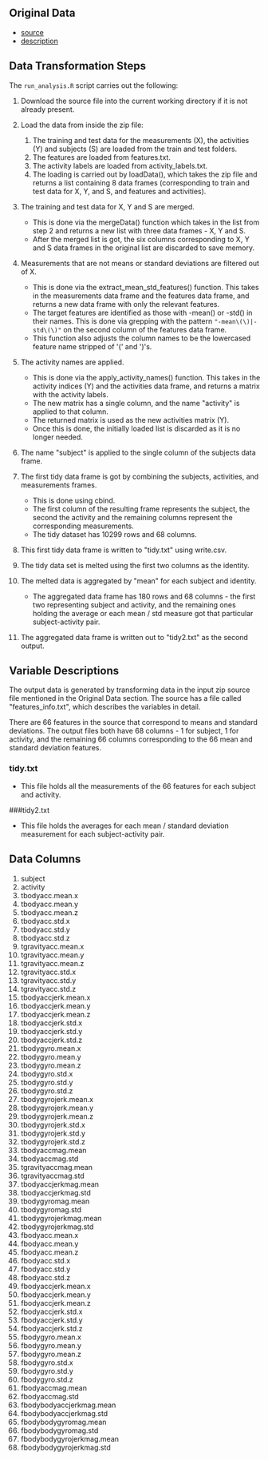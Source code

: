## Original Data

- [source](https://d396qusza40orc.cloudfront.net/getdata%2Fprojectfiles%2FUCI%20HAR%20Dataset.zip) 
- [description](http://archive.ics.uci.edu/ml/datasets/Human+Activity+Recognition+Using+Smartphones)

## Data Transformation Steps

The `run_analysis.R` script carries out the following:

1. Download the source file into the current working directory if it is not already present.

2. Load the data from inside the zip file:
    1. The training and test data for the measurements (X), the activities (Y) and subjects (S) are loaded from the train and test folders.
    2. The features are loaded from features.txt.
    3. The activity labels are loaded from activity_labels.txt.
    4. The loading is carried out by loadData(), which takes the zip file and returns a list containing 8 data frames (corresponding to train and test data for X, Y, and S, and features and activities).
3. The training and test data for X, Y and S are merged. 
	- This is done via the mergeData() function which takes in the list from step 2 and returns a new list with three data frames - X, Y and S.
	- After the merged list is got, the six columns corresponding to X, Y and S data frames in the original list are discarded to save memory.
4. Measurements that are not means or standard deviations are filtered out of X.
	- This is done via the extract\_mean\_std\_features() function. This takes in the measurements data frame and the features data frame, and returns a new data frame with only the relevant features.
	- The target features are identified as those with -mean() or -std() in their names. This is done via grepping with the pattern <code>"-mean\\(\\)|-std\\(\\)"</code> on the second column of the features data frame.
	- This function also adjusts the column names to be the lowercased feature name stripped of '(' and ')'s.
5. The activity names are applied.
	- This is done via the apply\_activity\_names() function. This takes in the activity indices (Y) and the activities data frame, and returns a matrix with the activity labels.
	- The new matrix has a single column, and the name "activity" is applied to that column.
	- The returned matrix is used as the new activities matrix (Y).
	- Once this is done, the initially loaded list is discarded as it is no longer needed.
6. The name "subject" is applied to the single column of the subjects data frame.
7. The first tidy data frame is got by combining the subjects, activities, and measurements frames. 
	- This is done using cbind.
	- The first column of the resulting frame represents the subject, the second the activity and the remaining columns represent the corresponding measurements.
	- The tidy dataset has 10299 rows and 68 columns.
8. This first tidy data frame is written to "tidy.txt" using write.csv.
9. The tidy data set is melted using the first two columns as the identity. 
10. The melted data is aggregated  by "mean" for each subject and identity.
	- The aggregated data frame has 180 rows and 68 columns - the first two representing subject and activity, and the remaining ones holding the average or each mean / std measure got that particular subject-activity pair.
11. The aggregated data frame is written out to "tidy2.txt" as the second output.

## Variable Descriptions

The output data is generated by transforming data in the input zip source file mentioned in the Original Data section. The source has a file called "features_info.txt", which describes the variables in detail.

There are 66 features in the source that correspond to means and standard deviations. The output files both have 68 columns - 1 for subject, 1 for activity, and the remaining 66 columns corresponding to the 66 mean and standard deviation features. 

### tidy.txt
- This file holds all the measurements of the 66 features for each subject and activity.

###tidy2.txt
- This file holds the averages for each mean / standard deviation measurement for each subject-activity pair.

## Data Columns

1. subject
2. activity
3. tbodyacc.mean.x
4. tbodyacc.mean.y
5. tbodyacc.mean.z
6. tbodyacc.std.x
7. tbodyacc.std.y
8. tbodyacc.std.z
9. tgravityacc.mean.x
10. tgravityacc.mean.y
11. tgravityacc.mean.z
12. tgravityacc.std.x
13. tgravityacc.std.y
14. tgravityacc.std.z
15. tbodyaccjerk.mean.x
16. tbodyaccjerk.mean.y
17. tbodyaccjerk.mean.z
18. tbodyaccjerk.std.x
19. tbodyaccjerk.std.y
20. tbodyaccjerk.std.z
21. tbodygyro.mean.x
22. tbodygyro.mean.y
23. tbodygyro.mean.z
24. tbodygyro.std.x
25. tbodygyro.std.y
26. tbodygyro.std.z
27. tbodygyrojerk.mean.x
28. tbodygyrojerk.mean.y
29. tbodygyrojerk.mean.z
30. tbodygyrojerk.std.x
31. tbodygyrojerk.std.y
32. tbodygyrojerk.std.z
33. tbodyaccmag.mean
34. tbodyaccmag.std
35. tgravityaccmag.mean
36. tgravityaccmag.std
37. tbodyaccjerkmag.mean
38. tbodyaccjerkmag.std
39. tbodygyromag.mean
40. tbodygyromag.std
41. tbodygyrojerkmag.mean
42. tbodygyrojerkmag.std
43. fbodyacc.mean.x
44. fbodyacc.mean.y
45. fbodyacc.mean.z
46. fbodyacc.std.x
47. fbodyacc.std.y
48. fbodyacc.std.z
49. fbodyaccjerk.mean.x
50. fbodyaccjerk.mean.y
51. fbodyaccjerk.mean.z
52. fbodyaccjerk.std.x
53. fbodyaccjerk.std.y
54. fbodyaccjerk.std.z
55. fbodygyro.mean.x
56. fbodygyro.mean.y
57. fbodygyro.mean.z
58. fbodygyro.std.x
59. fbodygyro.std.y
60. fbodygyro.std.z
61. fbodyaccmag.mean
62. fbodyaccmag.std
63. fbodybodyaccjerkmag.mean
64. fbodybodyaccjerkmag.std
65. fbodybodygyromag.mean
66. fbodybodygyromag.std
67. fbodybodygyrojerkmag.mean
68. fbodybodygyrojerkmag.std
